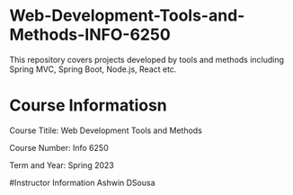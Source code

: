# Web-Development-Tools-and-Methods-INFO-6250
This repository covers projects developed by tools and methods including Spring MVC, Spring Boot, Node.js, React etc.

# Course Informatiosn

Course Titile: Web Development Tools and Methods

Course Number: Info 6250

Term and Year: Spring 2023

#Instructor Information
Ashwin DSousa
